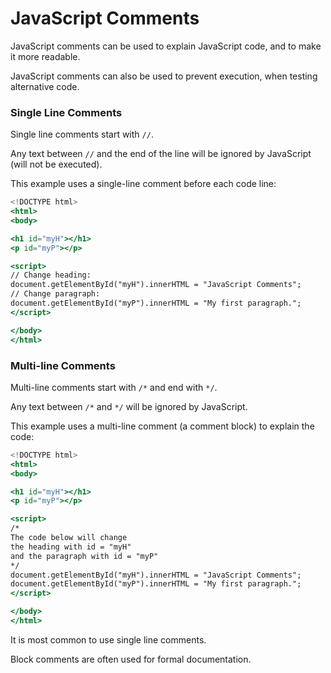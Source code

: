 # JavaScript Comments

JavaScript comments can be used to explain JavaScript code, and to make it more readable.

JavaScript comments can also be used to prevent execution, when testing alternative code.

### Single Line Comments

Single line comments start with `//`.

Any text between `//` and the end of the line will be ignored by JavaScript (will not be executed).

This example uses a single-line comment before each code line:

```jsx
<!DOCTYPE html>
<html>
<body>

<h1 id="myH"></h1>
<p id="myP"></p>

<script>
// Change heading:
document.getElementById("myH").innerHTML = "JavaScript Comments";
// Change paragraph:
document.getElementById("myP").innerHTML = "My first paragraph.";
</script>

</body>
</html>
```

### Multi-line Comments

Multi-line comments start with `/*` and end with `*/`.

Any text between `/*` and `*/` will be ignored by JavaScript.

This example uses a multi-line comment (a comment block) to explain the code:

```jsx
<!DOCTYPE html>
<html>
<body>

<h1 id="myH"></h1>
<p id="myP"></p>

<script>
/*
The code below will change
the heading with id = "myH"
and the paragraph with id = "myP"
*/
document.getElementById("myH").innerHTML = "JavaScript Comments";
document.getElementById("myP").innerHTML = "My first paragraph.";
</script>

</body>
</html>
```

It is most common to use single line comments.

Block comments are often used for formal documentation.